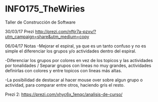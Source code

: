 # INFO175_TheWiries
Taller de Construcción de Software

30/03/17 
    Prezi  http://prezi.com/nftjr7a-pzxv/?utm_campaign=share&utm_medium=copy

06/04/17 Notas
  -Mejorar el espiral, ya que es un tanto confuso y no es simple el diferenciar los grupos y/o actividades dentro del espiral.
  
  -Diferenciar los grupos por colores en vez de los topicos y las actividades por tonalidades / Separar grupos con lineas no muy grandes, actividades definirlas con colores y entre topicos con lineas más altas.
  
  -La posibilidad de destacar al hacer mouse over sobre algun grupo o actividad, para comparar entre otros, haciendo gris el resto.
  
  Prezi 2: https://prezi.com/xhyc6x_1enqc/analisis-de-curso/
